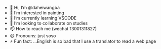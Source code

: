 - 👋 Hi, I’m @daheiwangba
- 👀 I’m interested in painting
- 🌱 I’m currently learning VSCODE
- 💞️ I’m looking to collaborate on studies
- 📫 How to reach me (wechat 13001311827)
- 😄 Pronouns: just soso
- ⚡ Fun fact: ...English is so bad that I use a translator to read a web page

<!---
daheiwangba/daheiwangba is a ✨ special ✨ repository because its `README.md` (this file) appears on your GitHub profile.
You can click the Preview link to take a look at your changes.
--->
